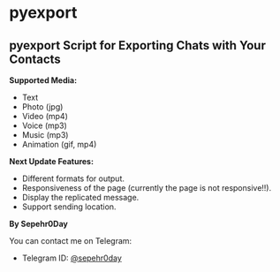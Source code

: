 # pyexport

## pyexport Script for Exporting Chats with Your Contacts

**Supported Media:**
- Text
- Photo (jpg)
- Video (mp4)
- Voice (mp3)
- Music (mp3)
- Animation (gif, mp4)

**Next Update Features:**
- Different formats for output.
- Responsiveness of the page (currently the page is not responsive!!).
- Display the replicated message.
- Support sending location.

**By Sepehr0Day**

You can contact me on Telegram:
- Telegram ID: [@sepehr0day](https://t.me/sepehr0day)
